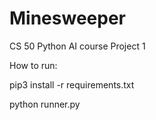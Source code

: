 # Minesweeper

CS 50 Python AI course Project 1

How to run:

pip3 install -r requirements.txt

python runner.py
